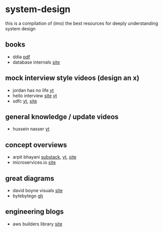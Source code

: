 # system-design

this is a compilation of (imo) the best resources for deeply understanding system design

## books
- ddia [pdf](https://github.com/lafengnan/ebooks-1/blob/master/Designing%20Data%20Intensive%20Applications.pdf)
- database internals [site](https://www.databass.dev/)

## mock interview style videos (design an x)
- jordan has no life [yt](https://www.youtube.com/@jordanhasnolife5163)
- hello interview [site](https://www.hellointerview.com/) [yt](https://www.youtube.com/@hello_interview)
- sdfc [yt](https://www.youtube.com/@SDFC), [site](https://systemdesignfightclub.com/)


## general knowledge / update videos
- hussein nasser [yt](https://www.youtube.com/@hnasr/videos)


## concept overviews
- arpit bhayani [substack](https://substack.com/@arpit/posts), [yt](https://www.youtube.com/c/ArpitBhayani), [site](https://arpitbhayani.me/)
- microservices.io [site](https://microservices.io/patterns/index.html)


## great diagrams
- david boyne visuals [site](https://eda-visuals.boyney.io/)
- bytebytego [gh](https://github.com/ByteByteGoHq/system-design-101)


## engineering blogs
- aws builders library [site](https://aws.amazon.com/builders-library/?cards-body.sort-by=item.additionalFields.sortDate&cards-body.sort-order=desc&awsf.filter-content-category=*all&awsf.filter-content-type=*all&awsf.filter-content-level=*all)
